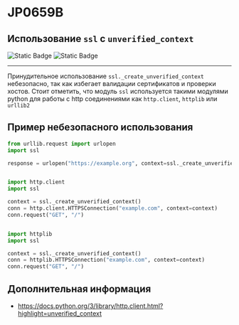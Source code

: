 # JP0659B
## Использование `ssl` c `unverified_context`

![Static Badge](https://img.shields.io/badge/%D0%A1%D1%82%D0%B5%D0%BF%D0%B5%D0%BD%D1%8C%20%D0%BA%D1%80%D0%B8%D1%82%D0%B8%D1%87%D0%BD%D0%BE%D1%81%D1%82%D0%B8-%D1%81%D1%80%D0%B5%D0%B4%D0%BD%D1%8F%D1%8F-orange?style=for-the-badge)
![Static Badge](https://img.shields.io/badge/%D0%94%D0%BE%D1%81%D1%82%D0%BE%D0%B2%D0%B5%D1%80%D0%BD%D0%BE%D1%81%D1%82%D1%8C%20%D0%BE%D0%BF%D1%80%D0%B5%D0%B4%D0%B5%D0%BB%D0%B5%D0%BD%D0%B8%D1%8F-%D0%B2%D1%8B%D1%81%D0%BE%D0%BA%D0%B0%D1%8F-crimson?style=for-the-badge)

----

Принудительное использование `ssl._create_unverified_context` небезопасно, так как избегает валидации сертификатов и проверки хостов.
Стоит отметить, что модуль `ssl` используется такими модулями python для работы с http соединениями как `http.client`, `httplib` или `urllib2`

## Пример небезопасного использования

```python linenums="1"
from urllib.request import urlopen
import ssl

response = urlopen("https://example.org", context=ssl._create_unverified_context())


import http.client
import ssl

context = ssl._create_unverified_context()
conn = http.client.HTTPSConnection("example.com", context=context)
conn.request("GET", "/")


import httplib
import ssl

context = ssl._create_unverified_context()
conn = httplib.HTTPSConnection("example.com", context=context)
conn.request("GET", "/")
```

## Дополнительная информация

* <https://docs.python.org/3/library/http.client.html?highlight=unverified_context>
